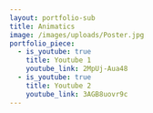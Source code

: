 ```yaml
---
layout: portfolio-sub
title: Animatics
image: /images/uploads/Poster.jpg
portfolio_piece:
  - is_youtube: true
    title: Youtube 1
    youtube_link: 2MpUj-Aua48
  - is_youtube: true
    title: Youtube 2
    youtube_link: 3AGB8uovr9c
---
```


